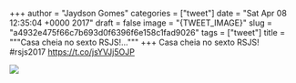 
+++
author = "Jaydson Gomes"
categories = ["tweet"]
date = "Sat Apr 08 12:35:04 +0000 2017"
draft = false
image = "{TWEET_IMAGE}"
slug = "a4932e475f66c7b693d0f6396f6e158c1fad9026"
tags = ["tweet"]
title = """Casa cheia no sexto RSJS!..."""
+++
Casa cheia no sexto RSJS! #rsjs2017 https://t.co/jsYVJj5OJP

![](/images/tweet-media/850688442207961090-C85AnBRW0AAn3Sq.jpg)
